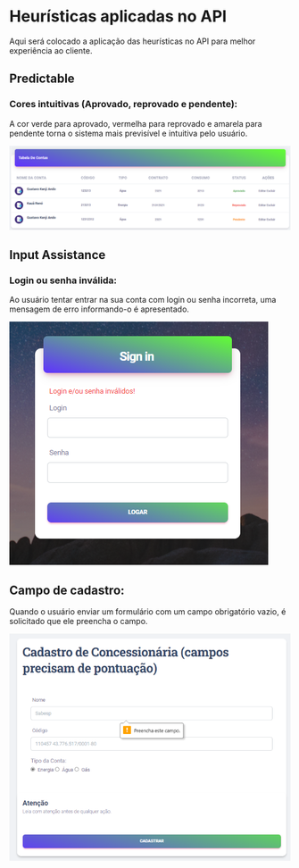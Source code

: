 # Heurísticas aplicadas no API
Aqui será colocado a aplicação das heurísticas no API para melhor experiência ao cliente.

## Predictable 

### Cores intuitivas (Aprovado, reprovado e pendente):
A cor verde para aprovado, vermelha para reprovado e amarela para pendente torna o sistema mais previsível e intuitiva pelo usuário.

![Imagem mostrando contas: aproavado, reprovado e pendente](../imagens/predictable-cores.png)

## Input Assistance

### Login ou senha inválida:
Ao usuário tentar entrar na sua conta com login ou senha incorreta, uma mensagem de erro informando-o é apresentado.

![Imagem mostrando login ou senha incorreta na tela de login](../imagens/input-assistance-login.png)

## Campo de cadastro:
Quando o usuário enviar um formulário com um campo obrigatório vazio, é solicitado que ele preencha o campo.

![Imagem mostrando contas: aproavado, reprovado e pendente](../imagens/input-assistance-cadastro.png)
